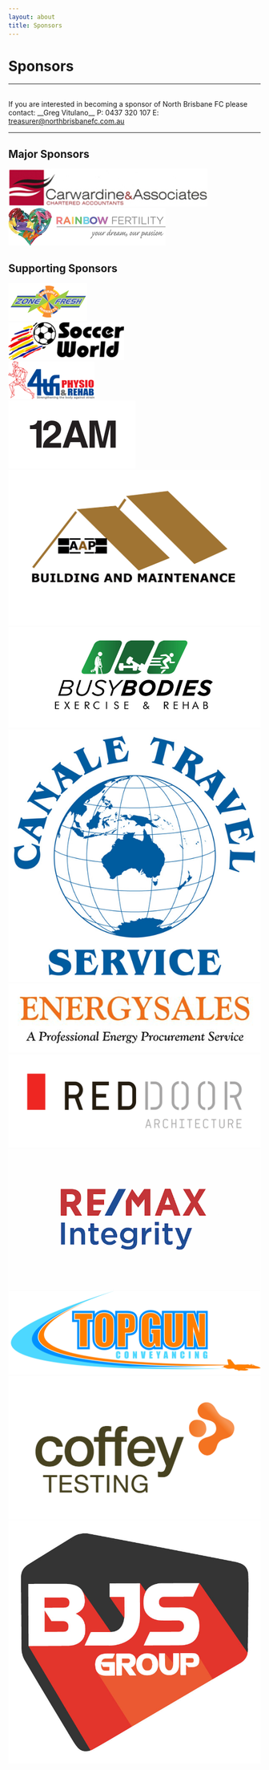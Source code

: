 ```yaml
---
layout: about
title: Sponsors
---
```


<div class="container">
  <div class="row top-buffer">
    <div class="col">
      <h1 class="text-center">Sponsors</h1>
      <hr>
      <br>
    </div>
  </div>
</div>

<div class="container">
  <div class="row">
    <div class="col-md-8 offset-md-2 text-justify">
<section id="Sponsors" markdown="1">
If you are interested in becoming a sponsor of North Brisbane FC please contact:  
__Greg Vitulano__  
P: 0437 320 107  
E: <a href="mailto:treasurer@northbrisbanefc.com.au">treasurer@northbrisbanefc.com.au</a>  
</section>
    </div>
  </div>
  <hr>
</div>

<div class="container text-center">
  <div class="row">
    <div class="col">
      <h2 class="text-center">Major Sponsors</h2>
    </div>
  </div>

  <div class="row">
    <div class="col-md-6 justify-content-center my-4">
      <!-- <h3>Carwardine &amp; Associates</h3> -->
      <img class="img-fluid img-fluid center-block logo-100px" src="../images/carwardines_opt.png">
    </div>
    <div class="col-md-6 justify-content-center my-4">
      <!-- <h3>Rainbow Fertility</h3> -->
      <img class="img-fluid center-block logo-120px" src="../images/rainbowfertility_opt.png">
    </div>
  </div>

  <div class="row top-buffer">
    <div class="col">
      <h2 class="text-center">Supporting Sponsors</h2>
    </div>
  </div>

  <div class="row">
    <div class="col-md-4">
      <!-- <h4>Zone Fresh</h4> -->
      <img class="img-fluid center-block top-buffer bottom-buffer logo-100px" src="../images/zonefresh_opt.png">
    </div>
    <div class="col-md-4">
      <!-- <h4>Soccer World</h4> -->
      <img class="img-fluid center-block top-buffer bottom-buffer logo-60px" src="../images/soccerworld_opt.png">
    </div>
    <div class="col-md-4">
      <!-- <h4>4tfi Physiotherapy</h4> -->
      <img class="img-fluid center-block top-buffer bottom-buffer logo-60px" src="../images/4tfi_opt.png">
    </div>
  </div>

  <div class="row top-buffer">
    <div class="col-md-4">
        <img class="img-fluid center-block top-buffer bottom-buffer logo-120px" src="../images/12 Logo.png">
    </div>
    <div class="col-md-4">
      <img class="img-fluid center-block top-buffer bottom-buffer logo-120px" src="../images/AAP Logo.jpg">
    </div>
    <div class="col-md-4">
      <img class="img-fluid center-block top-buffer bottom-buffer logo-100px" src="../images/BUSYBODIES-LOGO2.resized.jpg">
    </div>
  </div>

  <div class="row top-buffer">
    <div class="col-md-4">
      <img class="img-fluid center-block top-buffer bottom-buffer logo-80px" src="../images/CanaleTravelService_logo.resized.jpg">
    </div>
    <div class="col-md-4">
      <img class="img-fluid center-block top-buffer bottom-buffer logo-80px" src="../images/Energy Sales.png">
    </div>
    <div class="col-md-4">
      <img class="img-fluid center-block top-buffer bottom-buffer logo-80px" src="../images/Red Door Architecture.png">
    </div>
  </div>

  <div class="row top-buffer">
    <div class="col-md-4">
        <img class="img-fluid center-block top-buffer bottom-buffer logo-120px" src="../images/remax albion.png">
    </div>
    <div class="col-md-4">
      <img class="img-fluid center-block top-buffer bottom-buffer logo-120px" src="../images/sponsor logo top gun.jpg">
    </div>
    <div class="col-md-4">
      <img class="img-fluid center-block top-buffer bottom-buffer logo-100px" src="../images/sponsor logo coffee testing.png">
    </div>
  </div>

  <div class="row top-buffer">
    <div class="col-md-4">
        <!--img class="img-fluid center-block top-buffer bottom-buffer logo-120px" src="../images/remax albion.png"-->
    </div>
    <div class="col-md-4">
      <img class="img-fluid center-block top-buffer bottom-buffer logo-120px" src="../images/sponsor logo bjs.jpg">
    </div>
    <div class="col-md-4">
      <!--img class="img-fluid center-block top-buffer bottom-buffer logo-100px" src="../images/sponsor logo coffee testing.png"-->
    </div>
  </div>

</div>
